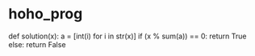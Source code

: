 # hoho_prog
def solution(x):
    a = [int(i) for i in str(x)]
    if (x % sum(a)) == 0:
        return True
    else:
        return False

